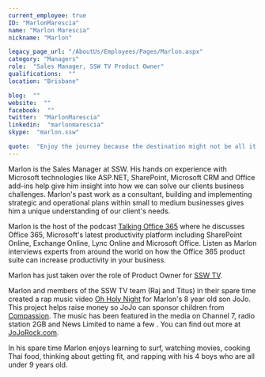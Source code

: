```yaml
---
current_employee: true
ID: "MarlonMarescia"
name: "Marlon Marescia"
nickname: "Marlon"

legacy_page_url: "/AboutUs/Employees/Pages/Marlon.aspx"
category: "Managers"
role:  "Sales Manager, SSW TV Product Owner"
qualifications:  ""
location: "Brisbane"

blog:  ""
website:  ""
facebook:  ""
twitter:  "MarlonMarescia"
linkedin:  "marlonmarescia"
skype:  "marlon.ssw"

quote:  "Enjoy the journey because the destination might not be all it's cracked up to be."
---
```


Marlon is the Sales Manager at SSW. His hands on experience with Microsoft technologies like ASP.NET, SharePoint, Microsoft CRM and Office add-ins help give him insight into how we can solve our clients business challenges. Marlon's past work as a consultant, building and implementing strategic and operational plans within small to medium businesses gives him a unique understanding of our client's needs.

Marlon is the host of the podcast [Talking Office 365](http://talkingoffice365.com/ "Talking Office 365 website") where he discusses Office 365, Microsoft's latest productivity platform including SharePoint Online, Exchange Online, Lync Online and Microsoft Office. Listen as Marlon interviews experts from around the world on how the Office 365 product suite can increase productivity in your business.

Marlon has just taken over the role of Product Owner for [SSW TV](http://tv.ssw.com/).  

Marlon and members of the SSW TV team (Raj and Titus) in their spare time created a rap music video [Oh Holy Night](http://www.jojorock.com/oh-holy-night/) for Marlon's 8 year old son JoJo. This project helps raise money so JoJo can sponsor children from [Compassion](http://compassion.com.au/). The music has been featured in the media on Channel 7, radio station 2GB and News Limited to name a few . You can find out more at [JoJoRock.com](http://jojorock.com/).  

In his spare time Marlon enjoys learning to surf, watching movies, cooking Thai food, thinking about getting fit, and rapping with his 4 boys who are all under 9 years old.